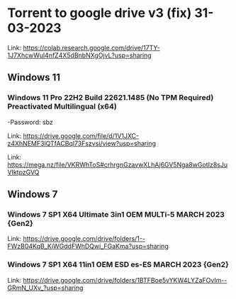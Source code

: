 # Torrent to google drive v3 (fix) 31-03-2023

Link: https://colab.research.google.com/drive/17TY-1J7XhcwWul4nfZ4X5dBnbNXgOjvL?usp=sharing

## Windows 11

### Windows 11 Pro 22H2 Build 22621.1485 (No TPM Required) Preactivated Multilingual (x64)

-Password: sbz

Link: https://drive.google.com/file/d/1V1JXC-z4XhNEMF3lQTfACBql73Fszvsi/view?usp=sharing

Link: https://mega.nz/file/VKRWhToS#crhrgnGzavwXLhAj6GV5Nga8wGotIz8sJuVIktpzGVQ


## Windows 7

### Windows 7 SP1 X64 Ultimate 3in1 OEM MULTi-5 MARCH 2023 {Gen2}

Link: https://drive.google.com/drive/folders/1--FWzB04KqB_KiWGddFWhDQwi_FGaKma?usp=sharing

### Windows 7 SP1 X64 11in1 OEM ESD es-ES MARCH 2023 {Gen2}

Link: https://drive.google.com/drive/folders/1BTFBoe5vYKW4LYZaFOvIm--GRmN_UXv_?usp=sharing
